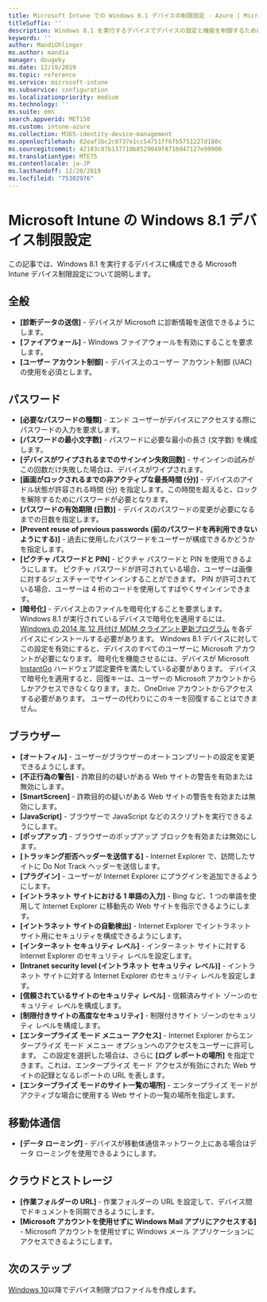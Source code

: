 ```yaml
---
title: Microsoft Intune での Windows 8.1 デバイスの制限設定 - Azure | Microsoft Docs
titleSuffix: ''
description: Windows 8.1 を実行するデバイスでデバイスの設定と機能を制御するために使用できる Intune の設定について説明します。
keywords: ''
author: MandiOhlinger
ms.author: mandia
manager: dougeby
ms.date: 12/19/2019
ms.topic: reference
ms.service: microsoft-intune
ms.subservice: configuration
ms.localizationpriority: medium
ms.technology: ''
ms.suite: ems
search.appverid: MET150
ms.custom: intune-azure
ms.collection: M365-identity-device-management
ms.openlocfilehash: 82eaf1bc2c0737e1cc54751ff6fb5751227d180c
ms.sourcegitcommit: 42183c87b137710b8529049f8710d47127e99900
ms.translationtype: MTE75
ms.contentlocale: ja-JP
ms.lasthandoff: 12/20/2019
ms.locfileid: "75302976"
---
```

# <a name="microsoft-intune-windows-81-device-restriction-settings"></a>Microsoft Intune の Windows 8.1 デバイス制限設定

この記事では、Windows 8.1 を実行するデバイスに構成できる Microsoft Intune デバイス制限設定について説明します。

## <a name="general"></a>全般

- **[診断データの送信]** - デバイスが Microsoft に診断情報を送信できるようにします。
- **[ファイアウォール]** - Windows ファイアウォールを有効にすることを要求します。
- **[ユーザー アカウント制御]** - デバイス上のユーザー アカウント制御 (UAC) の使用を必須とします。

## <a name="password"></a>パスワード
- **[必要なパスワードの種類]** - エンド ユーザーがデバイスにアクセスする際にパスワードの入力を要求します。
- **[パスワードの最小文字数]** - パスワードに必要な最小の長さ (文字数) を構成します。
- **[デバイスがワイプされるまでのサインイン失敗回数]** - サインインの試みがこの回数だけ失敗した場合は、デバイスがワイプされます。
- **[画面がロックされるまでの非アクティブな最長時間 (分)]** - デバイスのアイドル状態が許容される時間 (分) を指定します。この時間を超えると、ロックを解除するためにパスワードが必要となります。
- **[パスワードの有効期限 (日数)]** - デバイスのパスワードの変更が必要になるまでの日数を指定します。
- **[Prevent reuse of previous passwords (前のパスワードを再利用できないようにする)]** - 過去に使用したパスワードをユーザーが構成できるかどうかを指定します。
- **[ピクチャ パスワードと PIN]** - ピクチャ パスワードと PIN を使用できるようにします。 ピクチャ パスワードが許可されている場合、ユーザーは画像に対するジェスチャーでサインインすることができます。 PIN が許可されている場合、ユーザーは 4 桁のコードを使用してすばやくサインインできます。
- **[暗号化]** - デバイス上のファイルを暗号化することを要求します。<br>Windows 8.1 が実行されているデバイスで暗号化を適用するには、 [Windows の 2014 年 12 月付け MDM クライアント更新プログラム](https://support.microsoft.com/kb/3013816) を各デバイスにインストールする必要があります。
Windows 8.1 デバイスに対してこの設定を有効にすると、デバイスのすべてのユーザーに Microsoft アカウントが必要になります。
暗号化を機能させるには、デバイスが Microsoft [InstantGo](https://blogs.windows.com/windowsexperience/2014/06/19/instantgo-a-better-way-to-sleep/#IBHULcTfI4PokO8X.97) ハードウェア認定要件を満たしている必要があります。
デバイスで暗号化を適用すると、回復キーは、ユーザーの Microsoft アカウントからしかアクセスできなくなります。また、OneDrive アカウントからアクセスする必要があります。 ユーザーの代わりにこのキーを回復することはできません。 

## <a name="browser"></a>ブラウザー
- **[オートフィル]** - ユーザーがブラウザーのオートコンプリートの設定を変更できるようにします。
- **[不正行為の警告]** - 詐欺目的の疑いがある Web サイトの警告を有効または無効にします。
- **[SmartScreen]** - 詐欺目的の疑いがある Web サイトの警告を有効または無効にします。
- **[JavaScript]** - ブラウザーで JavaScript などのスクリプトを実行できるようにします。
- **[ポップアップ]** - ブラウザーのポップアップ ブロックを有効または無効にします。
- **[トラッキング拒否ヘッダーを送信する]** - Internet Explorer で、訪問したサイトに Do Not Track ヘッダーを送信します。
- **[プラグイン]** - ユーザーが Internet Explorer にプラグインを追加できるようにします。
- **[イントラネット サイトにおける 1 単語の入力]** - Bing など、1 つの単語を使用して Internet Explorer に移動先の Web サイトを指示できるようにします。
- **[イントラネット サイトの自動検出]** - Internet Explorer でイントラネット サイト用にセキュリティを構成できるようにします。
- **[インターネット セキュリティ レベル]** - インターネット サイトに対する Internet Explorer のセキュリティ レベルを設定します。
- **[Intranet security level (イントラネット セキュリティ レベル)]** - イントラネット サイトに対する Internet Explorer のセキュリティ レベルを設定します。
- **[信頼されているサイトのセキュリティ レベル]** - 信頼済みサイト ゾーンのセキュリティ レベルを構成します。
- **[制限付きサイトの高度なセキュリティ]** - 制限付きサイト ゾーンのセキュリティ レベルを構成します。
- **[エンタープライズ モード メニュー アクセス]** - Internet Explorer からエンタープライズ モード メニュー オプションへのアクセスをユーザーに許可します。
この設定を選択した場合は、さらに **[ログ レポートの場所]** を指定できます。これは、エンタープライズ モード アクセスが有効にされた Web サイトの記録となるレポートの URL を表します。
- **[エンタープライズ モードのサイト一覧の場所]** - エンタープライズ モードがアクティブな場合に使用する Web サイトの一覧の場所を指定します。

## <a name="cellular"></a>移動体通信
- **[データ ローミング]** - デバイスが移動体通信ネットワーク上にある場合はデータ ローミングを使用できるようにします。

## <a name="cloud-and-storage"></a>クラウドとストレージ
- **[作業フォルダーの URL]** - 作業フォルダーの URL を設定して、デバイス間でドキュメントを同期できるようにします。
- **[Microsoft アカウントを使用せずに Windows Mail アプリにアクセスする]** - Microsoft アカウントを使用せずに Windows メール アプリケーションにアクセスできるようにします。

## <a name="next-steps"></a>次のステップ

[Windows 10](device-restrictions-windows-10.md)以降でデバイス制限プロファイルを作成します。

